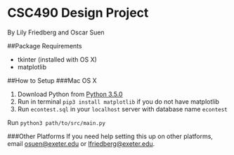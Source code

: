 # CSC490 Design Project
By Lily Friedberg and Oscar Suen

##Package Requirements
- tkinter (installed with OS X)
- matplotlib

##How to Setup
###Mac OS X
1. Download Python from [Python 3.5.0](https://www.python.org/downloads/)
2. Run in terminal `pip3 install matplotlib` if you do not have matplotlib
3. Run `econtest.sql` in your `localhost` server with database name `econtest`

Run `python3 path/to/src/main.py`

###Other Platforms
If you need help setting this up on other platforms, email [osuen@exeter.edu](mailto:osuen@exeter.edu) or [lfriedberg@exeter.edu](mailto:lfriedberg@exeter.edu).